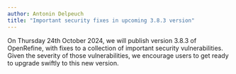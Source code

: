 ```yaml
---
author: Antonin Delpeuch
title: "Important security fixes in upcoming 3.8.3 version"
---
```


On Thursday 24th October 2024, we will publish version 3.8.3 of OpenRefine, with fixes to a collection of important security vulnerabilities.
Given the severity of those vulnerabilities, we encourage users to get ready to upgrade swiftly to this new version.
